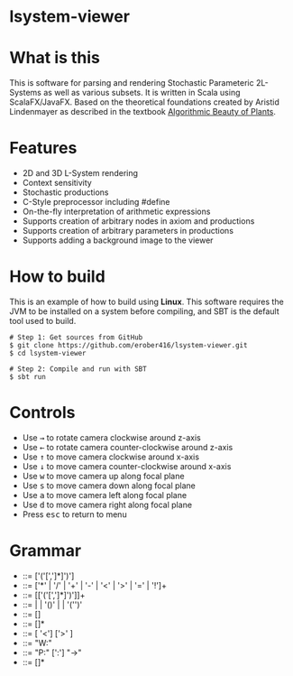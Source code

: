 # lsystem-viewer

# What is this
This is software for parsing and rendering Stochastic Parameteric 2L-Systems as well as various subsets. It is written in Scala using ScalaFX/JavaFX. Based on the theoretical foundations created by Aristid Lindenmayer as described in the textbook [Algorithmic Beauty of Plants](http://algorithmicbotany.org/papers/abop/abop.pdf).
# Features
* 2D and 3D L-System rendering
* Context sensitivity
* Stochastic productions
* C-Style preprocessor including #define
* On-the-fly interpretation of arithmetic expressions
* Supports creation of arbitrary nodes in axiom and productions
* Supports creation of arbitrary parameters in productions
* Supports adding a background image to the viewer
# How to build
This is an example of how to build using **Linux**. This software requires the JVM to be installed on a system before compiling, and SBT is the default tool used to build.
```shell
# Step 1: Get sources from GitHub
$ git clone https://github.com/erober416/lsystem-viewer.git
$ cd lsystem-viewer
```
```shell
# Step 2: Compile and run with SBT
$ sbt run
```
# Controls
* Use <kbd>→</kbd> to rotate camera clockwise around z-axis
* Use <kbd>←</kbd> to rotate camera counter-clockwise around z-axis
* Use <kbd>↑</kbd> to move camera clockwise around x-axis
* Use <kbd>↓</kbd> to move camera counter-clockwise around x-axis
* Use <kbd>w</kbd> to move camera up along focal plane
* Use <kbd>s</kbd> to move camera down along focal plane
* Use <kbd>a</kbd> to move camera left along focal plane
* Use <kbd>d</kbd> to move camera right along focal plane
* Press <kbd>esc</kbd> to return to menu
# Grammar
* <module>     ::= <letter>['('<simp>[','<simp>]*]')']
* <op>         ::= ['*' | '/' | '+' | '-' | '<' | '>' | '=' | '!']+
* <pword>      ::= [<letter>['('<simp>[','<simp>]*]')']]+
* <atom>       ::= <number> | <bool> | '()' | <pletter> | '('<simp>')'
* <uatom>      ::= [<op>]<atom>
* <simp>       ::= <uatom>[<op><uatom>]*
* <pred>       ::= [<pword> '<'] <pword> ['>' <pword>]
* <axiom>      ::= "W:" <pword>
* <production> ::= "P:" <pred> [':'<simp>] "->" <pword>
* <lsystem>    ::= <axiom> [<production>]*
